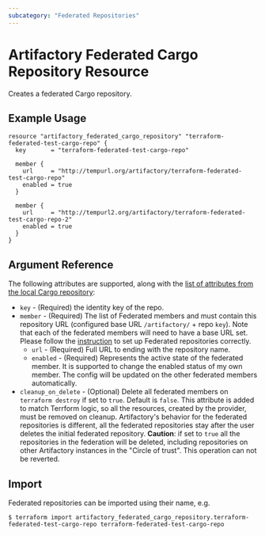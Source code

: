 ```yaml
---
subcategory: "Federated Repositories"
---
```

# Artifactory Federated Cargo Repository Resource

Creates a federated Cargo repository.

## Example Usage

```hcl
resource "artifactory_federated_cargo_repository" "terraform-federated-test-cargo-repo" {
  key       = "terraform-federated-test-cargo-repo"

  member {
    url     = "http://tempurl.org/artifactory/terraform-federated-test-cargo-repo"
    enabled = true
  }

  member {
    url     = "http://tempurl2.org/artifactory/terraform-federated-test-cargo-repo-2"
    enabled = true
  }
}
```

## Argument Reference

The following attributes are supported, along with the [list of attributes from the local Cargo repository](local_cargo_repository.md):

* `key` - (Required) the identity key of the repo.
* `member` - (Required) The list of Federated members and must contain this repository URL (configured base URL
  `/artifactory/` + repo `key`). Note that each of the federated members will need to have a base URL set.
  Please follow the [instruction](https://www.jfrog.com/confluence/display/JFROG/Working+with+Federated+Repositories#WorkingwithFederatedRepositories-SettingUpaFederatedRepository)
  to set up Federated repositories correctly.
  * `url` - (Required) Full URL to ending with the repository name.
  * `enabled` - (Required) Represents the active state of the federated member. It is supported to change the enabled
    status of my own member. The config will be updated on the other federated members automatically.
* `cleanup_on_delete` - (Optional) Delete all federated members on `terraform destroy` if set to `true`. Default is `false`. This attribute is added to match Terrform logic, so all the resources, created by the provider, must be removed on cleanup. Artifactory's behavior for the federated repositories is different, all the federated repositories stay after the user deletes the initial federated repository. **Caution**: if set to `true` all the repositories in the federation will be deleted, including repositories on other Artifactory instances in the "Circle of trust". This operation can not be reverted.


## Import

Federated repositories can be imported using their name, e.g.
```
$ terraform import artifactory_federated_cargo_repository.terraform-federated-test-cargo-repo terraform-federated-test-cargo-repo
```
